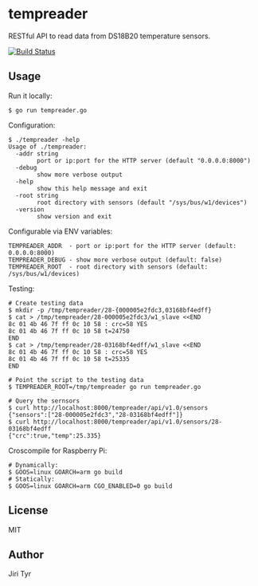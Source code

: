 tempreader
==========

RESTful API to read data from DS18B20 temperature sensors.

[![Build Status](https://travis-ci.org/jtyr/tempreader.svg?branch=master)](https://travis-ci.org/jtyr/tempreader)


Usage
-----

Run it locally:

```
$ go run tempreader.go
```

Configuration:

```
$ ./tempreader -help
Usage of ./tempreader:
  -addr string
        port or ip:port for the HTTP server (default "0.0.0.0:8000")
  -debug
        show more verbose output
  -help
        show this help message and exit
  -root string
        root directory with sensors (default "/sys/bus/w1/devices")
  -version
        show version and exit
```

Configurable via ENV variables:

```
TEMPREADER_ADDR  - port or ip:port for the HTTP server (default: 0.0.0.0:8000)
TEMPREADER_DEBUG - show more verbose output (default: false)
TEMPREADER_ROOT  - root directory with sensors (default: /sys/bus/w1/devices)
```

Testing:

```
# Create testing data
$ mkdir -p /tmp/tempreader/28-{000005e2fdc3,03168bf4edff}
$ cat > /tmp/tempreader/28-000005e2fdc3/w1_slave <<END
8c 01 4b 46 7f ff 0c 10 58 : crc=58 YES
8c 01 4b 46 7f ff 0c 10 58 t=24750
END
$ cat > /tmp/tempreader/28-03168bf4edff/w1_slave <<END
8c 01 4b 46 7f ff 0c 10 58 : crc=58 YES
8c 01 4b 46 7f ff 0c 10 58 t=25335
END

# Point the script to the testing data
$ TEMPREADER_ROOT=/tmp/tempreader go run tempreader.go

# Query the sernsors
$ curl http://localhost:8000/tempreader/api/v1.0/sensors
{"sensors":["28-000005e2fdc3","28-03168bf4edff"]}
$ curl http://localhost:8000/tempreader/api/v1.0/sensors/28-03168bf4edff
{"crc":true,"temp":25.335}
```

Croscompile for Raspberry Pi:

```
# Dynamically:
$ GOOS=linux GOARCH=arm go build
# Statically:
$ GOOS=linux GOARCH=arm CGO_ENABLED=0 go build
```


License
-------

MIT


Author
------

Jiri Tyr
